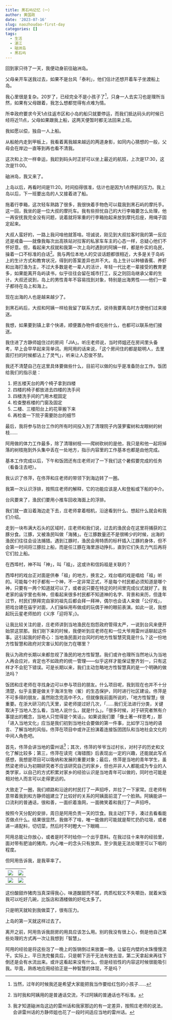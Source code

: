 ```yaml
---
title: 黑石屿记忆（一）
author: 黄国政
date: '2023-07-16'
slug: naozhoudao-first-day
categories: []
tags:
  - 生活
  - 湛江
  - 硇洲岛
  - 黑石屿
---
```


<!--more-->

回到家只待了一天，我便动身前往硇洲岛。

父母亲开车送我过去，如果不是台风「泰利」，他们估计还想开着车子坐渡船上岛。

我心里很是复杂。20岁了，已经完全不是小孩子了[^meme]，只身一人去实习也是理所当然，如果有父母跟着，我怎么想都觉得有点难为情。

[^meme]: 当然，过年的时候我还是希望大家能把我当作要给红包的小孩子……

所幸政府要求今天1点往返市区和小岛的船只就要停运，而我们抵达码头的时候已经将近11点，父母如果跟我上船，这两天便暂时都无法回来上班。

我如愿以偿，独自一人上船。

从船舱内走到甲板上，我看着离我越来越远的两道身影，如同内心猜想的一般，父母会在岸边一直等到再也看不清我。

这次和上次一样幸运，我赶到码头时正好可以坐上最近的航班，上次是17:30，这次是11:00。

硇洲岛，我又来了。

上岛以后，再看时间是11:20。时间掐得很准，估计也是因为1点停航的压力。我上岛以后，下一班要出岛的人又接着进了船。

拖着行李箱，这次轻车熟路了很多，我很快着手物色可以载我到黑石屿的摩托手。这一回，我坐的是一位大叔的摩托车。我有些担忧自己的大行李箱要怎么处理，他一再安抚我完全没有问题，说着就将笨重的行李箱抬起来放到摩托后座，用绳子固定起来。

大叔人蛮好的，一路上我问啥他就答啥。坦诚说，刚见到大叔拉客时我的第一反应还是戒备——就像我每次出高铁站对拉客的私家车车主的心态一样，总疑心他们不怀好意。但，看起来大叔就和我第一次上岛时遇到的阿姨一样，都是朴实的岛民，操着一口不标准的白话[^lan]。我与两位本地人的交谈话题都很相近，大多是关于岛屿上的生计方式和教育状况，得到的答案差异也并不大。岛上生计以种植香蕉、养虾和出海打渔为主，不过大多数是老一辈人的活计，年轻一代比老一辈接受的教育更多，如果能离开岛屿读书，似乎往往会留在城市打工，反之则回岛继承父辈的生计。大叔还说到，岛上的男性青年不容易找到对象，特别是出海男性——他们一辈子都待在岛上和海上。

现在出海的人也是越来越少了。

[^lan]: 当时我和阿姨用的是普通话交流，不过阿姨的普通话也不标准。

到黑石屿后，大叔和阿姨一样给我留了联系方式，说待我要离岛时方便他们过来接送。

我想，如果要到镇上拿个快递，顺便置办物件或吃些什么，也都可以联系他们接送。

我住进了方静师姐住过的房间「JIA」。听庄老师说，当时师姐还在房间里头备考，早上会早早起来背单词。用阿用的话来说，「这个房间住的都是聪明人，去里面打扫的时候都沾上了灵气」，听来让人忍俊不禁。

我还不清楚自己在这里具体要做些什么，目前可以做的似乎是准备防台工作。饭团给我们的指示是：

1. 把五楼天台的两个椅子拿到四楼
2. 四楼的椅子都放进去四楼的洗手间
3. 四楼洗手间的门用木棍固定
4. 检查整栋楼的门窗及固定
5. 二楼、三楼阳台上的花草搬下来
6. 再检查一下院子需要防台的细节

最后，我将参与防台工作的所有时间投入到了清理院子内菠萝蜜树和龙眼树的树枝……

阿用做的体力工作最多，除了清理树枝——爬树砍树的是他，我只是和他一起将掉落的树枝拖到外头集中丢在一处地方，指示内容里的工作基本也都是由他完成。

基本工作完成以后，下午和饭团还有庄老师对了一下我们这个暑假要完成的任务（看备注去吧）。

我认识了佟萍，在佟萍和庄老师的带领下到海边转了一圈。

我第一次认识浮排，按照庄老师的解释，它的功能应该是人和登船或下船的中介。

台风要来了，渔民们要用小推车回收海面上的浮排。

我们就一直沿着海边走下去，庄老师拿着相机，沿途看到什么、想起什么就会和我们介绍。

走到一块布满大石头的区域时，庄老师和我们说，过去的渔民会在这里将捕获的江豚分食。江豚，又被渔民叫做「海猪」。在江豚数量还不是很稀少的时候，出海的渔民们往往会设法捕猎。遇到江豚时，渔民会用特质的标杆插入江豚的身体，但不会第一时间将江豚拉上船，而是任江豚在海里游动挣扎，直到它们失去力气后再将它们拉上船。

在西埠村，神不叫「神」，叫「祖」，这或许和信妈祖是关联的？

西埠村的戏台正对面是供奉「祖」的地方，换言之，戏台唱的戏是唱给「祖」听的。可能每个村子都有一个神，不一定非常正式，不是每个村民都必须知道是哪个神，只要有一两个知道就可以了，或者说只要在特定的时间里完成仪式就好了。我老家的庙宇里也有神，但看起来很多村民都不知道神的名字、背景和来历，但逢年过节，村民们祭拜完自家的祖先后都会拜一拜神，偶尔也会请人来做「公仔戏」，把戏台建在庙宇对面，人们操纵用布做成的玩偶于神的眼前表演。如此一说，我想起阮云星老师拍的《义序「迎将军」》。

让我比较关注的是，庄老师讲到当地渔民在抱怨政府管得太严，一说到台风来便开始禁这禁那。我们刚下来的时候，我便听到庄老师在和一位大爷用雷州话聊起这件事。这引起我的好奇心：当地渔民面对台风时的地方性智慧究竟是什么？这一份地方性智慧和政府对灾害认知的张力在哪里？

我认为政府长期以来都忽视了渔民的地方性智慧。我们或许也理所当然地认为当地人再会应对，肯定也不如政府的统一管理——似乎这样才能保证整齐划一，只有这样才不会犯下错误。可是长期以来，我们主动忽略地方性智慧真的是一个明确的做法吗？

饭团和庄老师在寻找身边可以参与项目的朋友。什么项目呢，我到现在也并不十分清楚，似乎主要是做关于海洋生物（鲎）的生态保护，同时进行社区建设。佟萍是不可多得的朋友，虽然刚念完高中不久，但就像我前面所说的，「地方性智慧」很重要。在浙大研习的几天里，梁老师提过好几次，「……我们无法进行分类，关键取决于当地人怎么看，当地人说什么，就是什么」。「很多时候，对于研究者煞有介事提出的概念，当地人只觉得是个笑话」。如果说我们要「像土著一样思考」，那「进入当地文化」应当是我们初到当地社会要做的第一件事，比如学习当地的语言、了解当地的风俗。佟萍在项目中或许正扮演着连接饭团团队和当地社会文化的中间人角色吧。

首先，佟萍会讲当地的雷州话[^leizhou]；其次，佟萍的爷爷当过村长，对村子的历史和文化了解比较多；第三，佟萍在读完《海错图》后表现出一定的兴趣，还能就此写点感想，我想是项目可以吸纳和发展的重要对象；最后，佟萍是当地的青年学生，虽然梁老师认为初期研究者不应该研究自己的家乡，但也并非人人都能成为专业的人类学家，以自己的方式积累对家乡的经验认识是当地青年可以做的，同时也可能是相对他人而言可以走得更远的。

[^leizhou]: 我才知道硇洲岛这边的雷州话和我家那边的有一定差异，按照庄老师的说法，会讲雷州话的方静师姐也花了一段时间适应当地的雷州话。

大致走了一圈，我们顺路和沿途的村民打了一声招呼，并拉了一下家常。庄老师有意带着我到和方静师姐建立了比较好的关系的阿姨面前混了一个脸熟。阿姨能讲一口流利的普通话，很和善，一面织着渔网，一面微笑着和我打了一声招呼。

按照今天分配的安排，周日是阿用负责一天的饮食。我主动打下手，凑过去看看能否做点什么。结果很显然，我做不了啥，唯一能做的可能就是帮忙扔扔垃圾，或者递一递配料，切切菜，然后时不时瞪大一下眼睛……

阿用总能让你放心，或者是时不时给你一个出乎意料。在我过往十来年的经验里，面对带有肥油的猪肉，内心唯一的念头只有放弃。至少我是无法处理至可以下咽的程度。

但阿用告诉我，是我草率了。

|![](https://cdn.jsdelivr.net/gh/residualsun1/blog-static/images/2023/07/07-16-meat.jpg)|![](https://cdn.jsdelivr.net/gh/residualsun1/blog-static/images/2023/07/07-16-firing-meat.jpg)|
|:-:|:-:|
|![](https://cdn.jsdelivr.net/gh/residualsun1/blog-static/images/2023/07/07-16-fire-meat.jpg)|![](https://cdn.jsdelivr.net/gh/residualsun1/blog-static/images/2023/07/07-16-miracle.jpg)|

这份酸甜炸猪肉当真深得我心，味道酸甜而不腻，肉质松软又不失嚼劲，就着米饭我可以吃好几碗，比饭店和酒楼做的好吃太多了。

只是明天就轮到我做菜了，很有压力。

上岛的第一天就这样过去了。

离开之前，阿用告诉我厨房的用具应该怎么用。别的我没有很上心，倒是他自己某些处理的方式再一次让我想到「智慧」。

阿用的经验是将这些泡了一晚上的饭锅倒过来放置一晚，让留在内壁的水珠慢慢流干。实际上，平日洗完餐具后，只是朝下沥干无法有效去湿，第二天拿起来再往下倒还是会有水流出来。或许这看起来没有什么，但是经验性的内容这时候很能吸引我。毕竟，熟练地应用经验正是一种智慧的体现，不是吗？